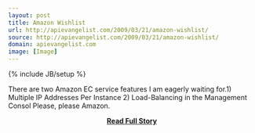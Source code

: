 ```yaml
---
layout: post
title: Amazon Wishlist
url: http://apievangelist.com/2009/03/21/amazon-wishlist/
source: http://apievangelist.com/2009/03/21/amazon-wishlist/
domain: apievangelist.com
image: [Image]
---
```

{% include JB/setup %}<p>There are two Amazon EC service features I am eagerly waiting for.1) Multiple IP Addresses Per Instance
2) Load-Balancing in the Management Consol
Please, please Amazon.</p>
<center><p><a href="http://apievangelist.com/2009/03/21/amazon-wishlist/" style='padding:25px; font-sze:18px; font-weight: bold;'>Read Full Story</a></p></center>
